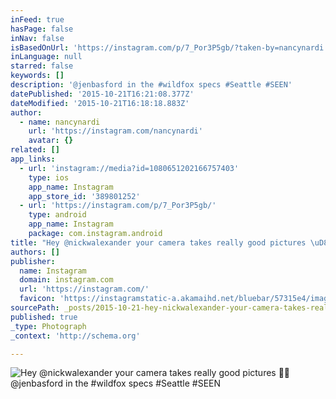 ```yaml
---
inFeed: true
hasPage: false
inNav: false
isBasedOnUrl: 'https://instagram.com/p/7_Por3P5gb/?taken-by=nancynardi'
inLanguage: null
starred: false
keywords: []
description: '@jenbasford in the #wildfox specs #Seattle #SEEN'
datePublished: '2015-10-21T16:21:08.377Z'
dateModified: '2015-10-21T16:18:18.883Z'
author:
  - name: nancynardi
    url: 'https://instagram.com/nancynardi'
    avatar: {}
related: []
app_links:
  - url: 'instagram://media?id=1080651202166757403'
    type: ios
    app_name: Instagram
    app_store_id: '389801252'
  - url: 'https://instagram.com/p/7_Por3P5gb/'
    type: android
    app_name: Instagram
    package: com.instagram.android
title: "Hey @nickwalexander your camera takes really good pictures \uD83D\uDCF7\uD83D\uDCF2 "
authors: []
publisher:
  name: Instagram
  domain: instagram.com
  url: 'https://instagram.com/'
  favicon: 'https://instagramstatic-a.akamaihd.net/bluebar/57315e4/images/ico/favicon.ico'
sourcePath: _posts/2015-10-21-hey-nickwalexander-your-camera-takes-really-good-pictures.md
published: true
_type: Photograph
_context: 'http://schema.org'

---
```

![Hey &commat;nickwalexander your camera takes really good pictures  &commat;jenbasford in the &num;wildfox specs &num;Seattle &num;SEEN](https://scontent.cdninstagram.com/hphotos-xaf1/t51.2885-15/s640x640/sh0.08/e35/11939542_907579845976255_1402884517_n.jpg)